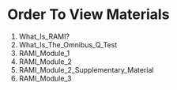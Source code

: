 # Order To View Materials 
1. What_Is_RAMI?
2. What_Is_The_Omnibus_Q_Test
3. RAMI_Module_1
4. RAMI_Module_2
5. RAMI_Module_2_Supplementary_Material
6. RAMI_Module_3
